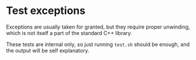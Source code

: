 # Test exceptions

Exceptions are usually taken for granted, but they require proper unwinding, which is not itself a part of the standard C++ library.

These tests are internal only, so just running `test.sh` should be enough, and the output will be self explanatory.
